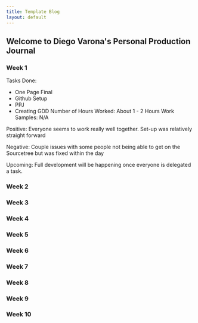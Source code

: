 ```yaml
---
title: Template Blog
layout: default
---
```


## Welcome to Diego Varona's Personal Production Journal

### Week 1
Tasks Done:
* One Page Final
* Github Setup
* PPJ
* Creating GDD
Number of Hours Worked:
About 1 - 2 Hours
Work Samples:
N/A


Positive: Everyone seems to work really well together. Set-up was relatively straight forward


Negative: Couple issues with some people not being able to get on the Sourcetree but was fixed within the day


Upcoming: Full development will be happening once everyone is delegated a task.
### Week 2

### Week 3

### Week 4

### Week 5

### Week 6

### Week 7

### Week 8

### Week 9

### Week 10
